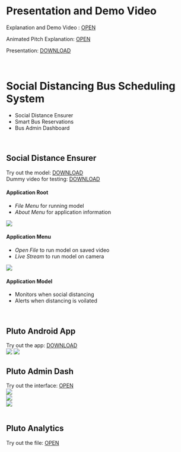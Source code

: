 # Presentation and Demo Video
Explanation and Demo Video : [OPEN](https://drive.google.com/file/d/1rrdzgwxXogsZbKKNM6fqZE9Ezw3ksK5v/view?usp=sharing)  


Animated Pitch Explanation: [OPEN](https://drive.google.com/file/d/1RO852jnU8uFE5hI0SlgC_984m6QHI_tf/view?usp=sharing)  

Presentation: [DOWNLOAD](https://raw.githubusercontent.com/artisandip7/IBM-Hack/master/Presentation&#32;for&#32;PLUTO&#32;Social&#32;distancing&#32;Bus&#32;Scheduling&#32;system.pdf)  

<br>

# Social Distancing Bus Scheduling System
- Social Distance Ensurer
- Smart Bus Reservations
- Bus Admin Dashboard
<br>

## Social Distance Ensurer
Try out the model: [DOWNLOAD](https://raw.githubusercontent.com/artisandip7/IBM-Hack/master/dist/sde.exe)<br>
Dummy video for testing: [DOWNLOAD](https://raw.githubusercontent.com/artisandip7/IBM-Hack/master/lib/demo.mp4)

#### Application Root
- *File Menu* for running model
- *About Menu* for application information

![](https://raw.githubusercontent.com/artisandip7/IBM-Hack/master/lib/main.jpeg)


#### Application Menu
- *Open File* to run model on saved video
- *Live Stream* to run model on camera

![](https://raw.githubusercontent.com/artisandip7/IBM-Hack/master/lib/menu.jpg)


#### Application Model
- Monitors when social distancing
- Alerts when distancing is voilated
<br>

## Pluto Android App
Try out the app: [DOWNLOAD](https://raw.githubusercontent.com/artisandip7/IBM-Hack/master/dist/pluto.apk)<br>
![](https://github.com/AbhinavKoul/PLUTO_Social-Distancing-Bus-Scheduling-System/blob/master/lib/app0.PNG)
![](https://github.com/AbhinavKoul/PLUTO_Social-Distancing-Bus-Scheduling-System/blob/master/lib/app1.PNG)
<br>

## Pluto Admin Dash
Try out the interface: [OPEN](https://ib-pluto.netlify.app/)<br>
![](https://github.com/AbhinavKoul/PLUTO_Social-Distancing-Bus-Scheduling-System/blob/master/lib/admin0.PNG)  
![](https://github.com/AbhinavKoul/PLUTO_Social-Distancing-Bus-Scheduling-System/blob/master/lib/admin1.PNG)  
![](https://github.com/AbhinavKoul/PLUTO_Social-Distancing-Bus-Scheduling-System/blob/master/lib/client0.PNG)  
<br>

## Pluto Analytics
Try out the file: [OPEN](https://github.com/artisandip7/IBM-Hack/blob/master/eda.ipynb)
<br>
